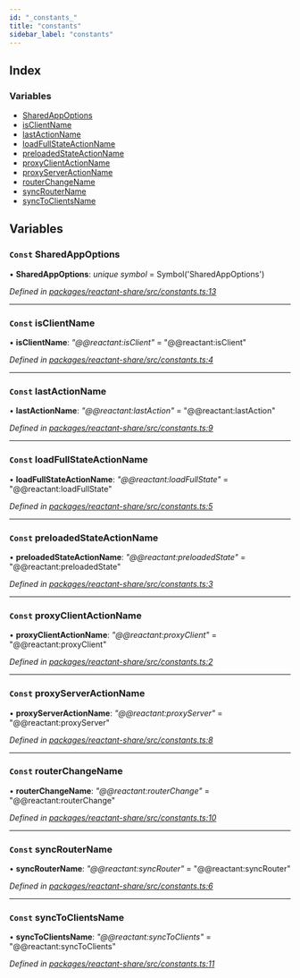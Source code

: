 ```yaml
---
id: "_constants_"
title: "constants"
sidebar_label: "constants"
---
```


## Index

### Variables

* [SharedAppOptions](_constants_.md#const-sharedappoptions)
* [isClientName](_constants_.md#const-isclientname)
* [lastActionName](_constants_.md#const-lastactionname)
* [loadFullStateActionName](_constants_.md#const-loadfullstateactionname)
* [preloadedStateActionName](_constants_.md#const-preloadedstateactionname)
* [proxyClientActionName](_constants_.md#const-proxyclientactionname)
* [proxyServerActionName](_constants_.md#const-proxyserveractionname)
* [routerChangeName](_constants_.md#const-routerchangename)
* [syncRouterName](_constants_.md#const-syncroutername)
* [syncToClientsName](_constants_.md#const-synctoclientsname)

## Variables

### `Const` SharedAppOptions

• **SharedAppOptions**: *unique symbol* = Symbol('SharedAppOptions')

*Defined in [packages/reactant-share/src/constants.ts:13](https://github.com/unadlib/reactant/blob/1f3f457d/packages/reactant-share/src/constants.ts#L13)*

___

### `Const` isClientName

• **isClientName**: *"@@reactant:isClient"* = "@@reactant:isClient"

*Defined in [packages/reactant-share/src/constants.ts:4](https://github.com/unadlib/reactant/blob/1f3f457d/packages/reactant-share/src/constants.ts#L4)*

___

### `Const` lastActionName

• **lastActionName**: *"@@reactant:lastAction"* = "@@reactant:lastAction"

*Defined in [packages/reactant-share/src/constants.ts:9](https://github.com/unadlib/reactant/blob/1f3f457d/packages/reactant-share/src/constants.ts#L9)*

___

### `Const` loadFullStateActionName

• **loadFullStateActionName**: *"@@reactant:loadFullState"* = "@@reactant:loadFullState"

*Defined in [packages/reactant-share/src/constants.ts:5](https://github.com/unadlib/reactant/blob/1f3f457d/packages/reactant-share/src/constants.ts#L5)*

___

### `Const` preloadedStateActionName

• **preloadedStateActionName**: *"@@reactant:preloadedState"* = "@@reactant:preloadedState"

*Defined in [packages/reactant-share/src/constants.ts:3](https://github.com/unadlib/reactant/blob/1f3f457d/packages/reactant-share/src/constants.ts#L3)*

___

### `Const` proxyClientActionName

• **proxyClientActionName**: *"@@reactant:proxyClient"* = "@@reactant:proxyClient"

*Defined in [packages/reactant-share/src/constants.ts:2](https://github.com/unadlib/reactant/blob/1f3f457d/packages/reactant-share/src/constants.ts#L2)*

___

### `Const` proxyServerActionName

• **proxyServerActionName**: *"@@reactant:proxyServer"* = "@@reactant:proxyServer"

*Defined in [packages/reactant-share/src/constants.ts:8](https://github.com/unadlib/reactant/blob/1f3f457d/packages/reactant-share/src/constants.ts#L8)*

___

### `Const` routerChangeName

• **routerChangeName**: *"@@reactant:routerChange"* = "@@reactant:routerChange"

*Defined in [packages/reactant-share/src/constants.ts:10](https://github.com/unadlib/reactant/blob/1f3f457d/packages/reactant-share/src/constants.ts#L10)*

___

### `Const` syncRouterName

• **syncRouterName**: *"@@reactant:syncRouter"* = "@@reactant:syncRouter"

*Defined in [packages/reactant-share/src/constants.ts:6](https://github.com/unadlib/reactant/blob/1f3f457d/packages/reactant-share/src/constants.ts#L6)*

___

### `Const` syncToClientsName

• **syncToClientsName**: *"@@reactant:syncToClients"* = "@@reactant:syncToClients"

*Defined in [packages/reactant-share/src/constants.ts:11](https://github.com/unadlib/reactant/blob/1f3f457d/packages/reactant-share/src/constants.ts#L11)*
